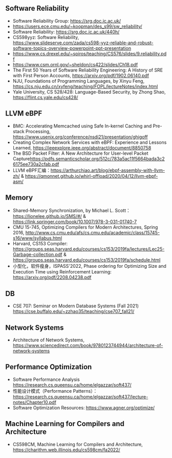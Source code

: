 ## Software Reliability

- Software Reliability Group: <https://srg.doc.ic.ac.uk/>
- https://users.ece.cmu.edu/~koopman/des_s99/sw_reliability/
- Software Reliability: <https://srg.doc.ic.ac.uk/440h/>
- CS598yyz: Software Reliability, <https://www.slideserve.com/zada/cs598-yyz-reliable-and-robust-software-topics-overview-powerpoint-ppt-presentation>
- <https://www.cs.drexel.edu/~spiros/teaching/CS576/slides/9.reliability.pdf>
- <https://www.csm.ornl.gov/~sheldon/cs422/slides/Ch18.pdf>
- The First 50 Years of Software Reliability Engineering: A History of SRE with First Person Accounts, <https://arxiv.org/pdf/1902.06140.pdf>
- NJU, Foundations of Programming Languages, by Xinyu Feng, <https://cs.nju.edu.cn/xyfeng/teaching/FOPL/lectureNotes/index.html>
- Yale University, CS 528/428: Language-Based Security, by Zhong Shao, <https://flint.cs.yale.edu/cs428/>

## LLVM eBPF

- BMC: Accelerating Memcached using Safe In-kernel Caching and Pre-stack Processing, <https://www.usenix.org/conference/nsdi21/presentation/ghigoff>
- Creating Complex Network Services with eBPF: Experience and Lessons Learned, <https://ieeexplore.ieee.org/abstract/document/8850758>
- The BSD Packet Filter: A New Architecture for User-level Packet Capture<https://pdfs.semanticscholar.org/512c/783a5ac11f5664bada3c26175ee730a2cfab.pdf>
- LLVM eBPF汇编：<https://arthurchiao.art/blog/ebpf-assembly-with-llvm-zh/> & <https://qmonnet.github.io/whirl-offload/2020/04/12/llvm-ebpf-asm/>

## Memory

- Shared-Memory Synchronization, by Michael L. Scott：<https://lionelee.github.io/SMS/#/> & <https://link.springer.com/book/10.1007/978-3-031-01740-7>
- CMU 15-745, Optimizing Compilers for Modern Architectures, Spring 2016, <http://www.cs.cmu.edu/afs/cs.cmu.edu/academic/class/15745-s16/www/syllabus.html>
- Harvard, CS153 Compiler: <https://groups.seas.harvard.edu/courses/cs153/2019fa/lectures/Lec25-Garbage-collection.pdf> & <https://groups.seas.harvard.edu/courses/cs153/2019fa/schedule.html>
- 小型化，软件瘦身，ISPASS'2022, Phase ordering for Optimizing Size and Execution Time using Reinforcement Learning: <https://arxiv.org/pdf/2208.04238.pdf>

## DB

- CSE 707: Seminar on Modern Database Systems (Fall 2021) <https://cse.buffalo.edu/~zzhao35/teaching/cse707_fall21/>

## Network Systems

- Architecture of Network Systems, <https://www.sciencedirect.com/book/9780123744944/architecture-of-network-systems>

## Performance Optimization

- Software Performance Analysis <https://research.cs.queensu.ca/home/elgazzar/soft437/>
- 性能设计模式（Performance Patterns）：<https://research.cs.queensu.ca/home/elgazzar/soft437/lecture-notes/Chapter10.pdf>
- Software Optimization Resources: <https://www.agner.org/optimize/>

## Machine Learning for Compilers and Architecture

- CS598CM, Machine Learning for Compilers and Architecture, <https://charithm.web.illinois.edu/cs598cm/fa2022/>
